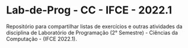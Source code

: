 # Lab-de-Prog - CC - IFCE - 2022.1

Repositório para compartilhar listas de exercícios e outras atividades da disciplina de Laboratório de Programação (2° Semestre) - Ciências da Computação - (IFCE 2022.1).